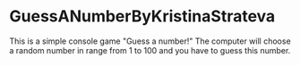 # GuessANumberByKristinaStrateva
This is a simple console game "Guess a number!"
The computer will choose a random number in range from 1 to 100 and you have to guess this number.
